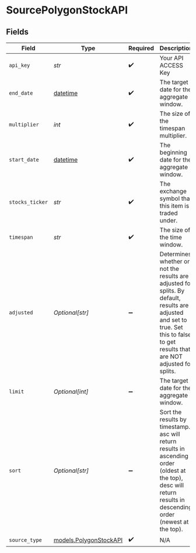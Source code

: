 # SourcePolygonStockAPI


## Fields

| Field                                                                                                                                                                               | Type                                                                                                                                                                                | Required                                                                                                                                                                            | Description                                                                                                                                                                         | Example                                                                                                                                                                             |
| ----------------------------------------------------------------------------------------------------------------------------------------------------------------------------------- | ----------------------------------------------------------------------------------------------------------------------------------------------------------------------------------- | ----------------------------------------------------------------------------------------------------------------------------------------------------------------------------------- | ----------------------------------------------------------------------------------------------------------------------------------------------------------------------------------- | ----------------------------------------------------------------------------------------------------------------------------------------------------------------------------------- |
| `api_key`                                                                                                                                                                           | *str*                                                                                                                                                                               | :heavy_check_mark:                                                                                                                                                                  | Your API ACCESS Key                                                                                                                                                                 |                                                                                                                                                                                     |
| `end_date`                                                                                                                                                                          | [datetime](https://docs.python.org/3/library/datetime.html#datetime-objects)                                                                                                        | :heavy_check_mark:                                                                                                                                                                  | The target date for the aggregate window.                                                                                                                                           | 2020-10-14                                                                                                                                                                          |
| `multiplier`                                                                                                                                                                        | *int*                                                                                                                                                                               | :heavy_check_mark:                                                                                                                                                                  | The size of the timespan multiplier.                                                                                                                                                | 1                                                                                                                                                                                   |
| `start_date`                                                                                                                                                                        | [datetime](https://docs.python.org/3/library/datetime.html#datetime-objects)                                                                                                        | :heavy_check_mark:                                                                                                                                                                  | The beginning date for the aggregate window.                                                                                                                                        | 2020-10-14                                                                                                                                                                          |
| `stocks_ticker`                                                                                                                                                                     | *str*                                                                                                                                                                               | :heavy_check_mark:                                                                                                                                                                  | The exchange symbol that this item is traded under.                                                                                                                                 | IBM                                                                                                                                                                                 |
| `timespan`                                                                                                                                                                          | *str*                                                                                                                                                                               | :heavy_check_mark:                                                                                                                                                                  | The size of the time window.                                                                                                                                                        | day                                                                                                                                                                                 |
| `adjusted`                                                                                                                                                                          | *Optional[str]*                                                                                                                                                                     | :heavy_minus_sign:                                                                                                                                                                  | Determines whether or not the results are adjusted for splits. By default, results are adjusted and set to true. Set this to false to get results that are NOT adjusted for splits. | true                                                                                                                                                                                |
| `limit`                                                                                                                                                                             | *Optional[int]*                                                                                                                                                                     | :heavy_minus_sign:                                                                                                                                                                  | The target date for the aggregate window.                                                                                                                                           | 100                                                                                                                                                                                 |
| `sort`                                                                                                                                                                              | *Optional[str]*                                                                                                                                                                     | :heavy_minus_sign:                                                                                                                                                                  | Sort the results by timestamp. asc will return results in ascending order (oldest at the top), desc will return results in descending order (newest at the top).                    | asc                                                                                                                                                                                 |
| `source_type`                                                                                                                                                                       | [models.PolygonStockAPI](../models/polygonstockapi.md)                                                                                                                              | :heavy_check_mark:                                                                                                                                                                  | N/A                                                                                                                                                                                 |                                                                                                                                                                                     |